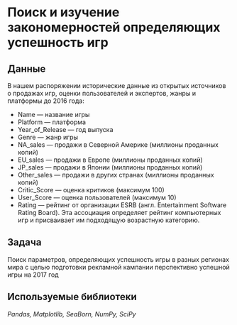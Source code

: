 # Поиск и изучение закономерностей определяющих успешность игр

## Данные

В нашем распоряжении исторические данные из открытых источников о продажах игр, оценки пользователей и экспертов, жанры и платформы до 2016 года:

- Name — название игры
- Platform — платформа
- Year_of_Release — год выпуска
- Genre — жанр игры
- NA_sales — продажи в Северной Америке (миллионы проданных копий)
- EU_sales — продажи в Европе (миллионы проданных копий)
- JP_sales — продажи в Японии (миллионы проданных копий)
- Other_sales — продажи в других странах (миллионы проданных копий)
- Critic_Score — оценка критиков (максимум 100)
- User_Score — оценка пользователей (максимум 10)
- Rating — рейтинг от организации ESRB (англ. Entertainment Software Rating Board). Эта ассоциация определяет рейтинг компьютерных игр и присваивает им подходящую возрастную категорию.

## Задача

Поиск параметров, определяющих успешность игры в разных регионах мира с целью подготовки рекламной кампании перспективно успешной игры на 2017 год 


## Используемые библиотеки

*Pandas, Matplotlib, SeaBorn, NumPy, SciPy*
